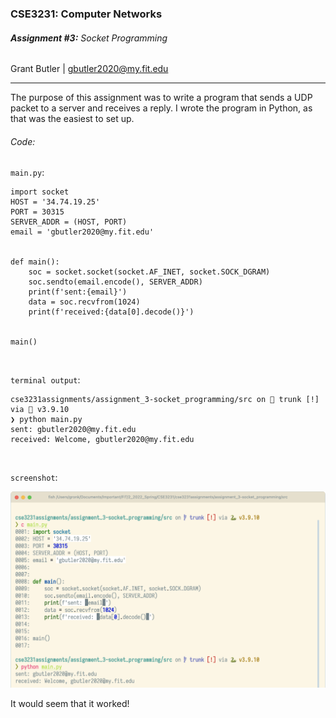 ### CSE3231: Computer Networks
###### **Assignment #3:** Socket Programming
Grant Butler | [gbutler2020@my.fit.edu](mailto:gbutler2020@my.fit.edu)
- - -
The purpose of this assignment was to write a program that sends a UDP packet to a server and receives a reply. I wrote the program in Python, as that was the easiest to set up.

###### Code:
`main.py`:
```python{.line-numbers}
import socket
HOST = '34.74.19.25'
PORT = 30315
SERVER_ADDR = (HOST, PORT)
email = 'gbutler2020@my.fit.edu'


def main():
    soc = socket.socket(socket.AF_INET, socket.SOCK_DGRAM)
    soc.sendto(email.encode(), SERVER_ADDR)
    print(f'sent:{email}')
    data = soc.recvfrom(1024)
    print(f'received:{data[0].decode()}')


main()

```
</br>

`terminal output`:
```sh{.line-numbers}
cse3231assignments/assignment_3-socket_programming/src on  trunk [!] via 🐍 v3.9.10
❯ python main.py
sent: gbutler2020@my.fit.edu
received: Welcome, gbutler2020@my.fit.edu
```
</br>

`screenshot`:

![Screen Shot 2022-03-25 at 12.30.26 PM](/assets/Screen%20Shot%202022-03-25%20at%2012.30.26%20PM.png)

It would seem that it worked!
